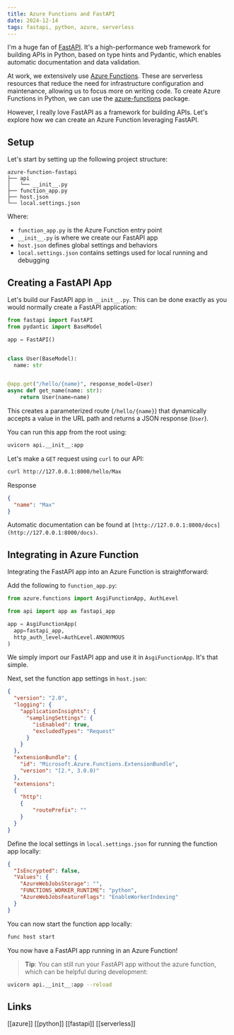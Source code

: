 ```yaml
---
title: Azure Functions and FastAPI
date: 2024-12-14
tags: fastapi, python, azure, serverless
---
```


I'm a huge fan of [FastAPI](https://fastapi.tiangolo.com). It's a high-performance web framework for building APIs in Python, based on type hints and Pydantic, which enables automatic documentation and data validation.

At work, we extensively use [Azure Functions](https://learn.microsoft.com/en-us/azure/azure-functions/). These are serverless resources that reduce the need for infrastructure configuration and maintenance, allowing us to focus more on writing code. To create Azure Functions in Python, we can use the [azure-functions](https://pypi.org/project/azure-functions/) package.

However, I really love FastAPI as a framework for building APIs. Let's explore how we can create an Azure Function leveraging FastAPI.

## Setup

Let's start by setting up the following project structure:

```
azure-function-fastapi
├── api
│   └── __init__.py
├── function_app.py
├── host.json
└── local.settings.json
```

Where:

- `function_app.py` is the Azure Function entry point
- `__init__.py` is where we create our FastAPI app
- `host.json` defines global settings and behaviors
- `local.settings.json` contains settings used for local running and debugging

## Creating a FastAPI App

Let's build our FastAPI app in `__init__.py`. This can be done exactly as you would normally create a FastAPI application:

```python
from fastapi import FastAPI
from pydantic import BaseModel

app = FastAPI()


class User(BaseModel):
  name: str


@app.get("/hello/{name}", response_model=User)
async def get_name(name: str):
    return User(name=name)
```

This creates a parameterized route (`/hello/{name}`) that dynamically accepts a value in the URL path and returns a JSON response (`User`).

You can run this app from the root using:

```sh
uvicorn api.__init__:app
```

Let's make a `GET` request using `curl` to our API:

```sh
curl http://127.0.0.1:8000/hello/Max
```

Response

```json
{
  "name": "Max"
}
```

Automatic documentation can be found at `[http://127.0.0.1:8000/docs](http://127.0.0.1:8000/docs)`.

## Integrating in Azure Function

Integrating the FastAPI app into an Azure Function is straightforward:

Add the following to `function_app.py`:

```python
from azure.functions import AsgiFunctionApp, AuthLevel

from api import app as fastapi_app

app = AsgiFunctionApp(
  app=fastapi_app,
  http_auth_level=AuthLevel.ANONYMOUS
)
```

We simply import our FastAPI app and use it in `AsgiFunctionApp`. It's that simple.

Next, set the function app settings in `host.json`:

```json
{
  "version": "2.0",
  "logging": {
    "applicationInsights": {
      "samplingSettings": {
        "isEnabled": true,
        "excludedTypes": "Request"
      }
    }
  },
  "extensionBundle": {
    "id": "Microsoft.Azure.Functions.ExtensionBundle",
    "version": "[2.*, 3.0.0)"
  },
  "extensions": 
  {
    "http": 
    {
        "routePrefix": ""
    }
  }
}
```

Define the local settings in `local.settings.json` for running the function app locally:

```json
{
  "IsEncrypted": false,
  "Values": {
    "AzureWebJobsStorage": "",
    "FUNCTIONS_WORKER_RUNTIME": "python",
    "AzureWebJobsFeatureFlags": "EnableWorkerIndexing"
  }
}
```

You can now start the function app locally:

```sh
func host start
```

You now have a FastAPI app running in an Azure Function!

> **Tip**: You can still run your FastAPI app without the azure function, which can be helpful during development:

```sh
uvicorn api.__init__:app --reload
```

## Links

[[azure]] [[python]] [[fastapi]] [[serverless]]
